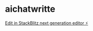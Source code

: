 # aichatwritte

[Edit in StackBlitz next generation editor ⚡️](https://stackblitz.com/~/github.com/codessauro/aichatwritte)